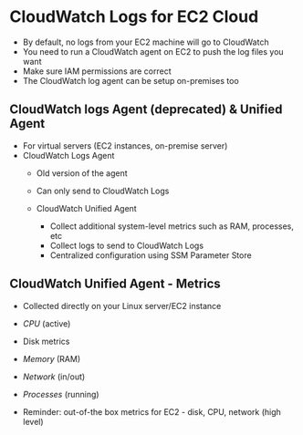 # CloudWatch Logs for EC2 Cloud
- By default, no logs from your EC2 machine will go to CloudWatch
- You need to run a CloudWatch agent on EC2 to push the log files you want
- Make sure IAM permissions are correct
- The CloudWatch log agent can be setup on-premises too


## CloudWatch logs Agent (deprecated) & Unified Agent
- For virtual servers (EC2 instances, on-premise server)
- CloudWatch Logs Agent
  - Old version of the agent
  - Can only send to CloudWatch Logs

  - CloudWatch Unified Agent
    - Collect additional system-level metrics such as RAM, processes, etc
    - Collect logs to send to CloudWatch Logs
    - Centralized configuration using SSM Parameter Store

## CloudWatch Unified Agent - Metrics
- Collected directly on your Linux server/EC2 instance

- *CPU* (active)
- Disk metrics
- *Memory* (RAM)
- *Network* (in/out)
- *Processes* (running)
- Reminder: out-of-the box metrics for EC2 - disk, CPU, network (high level)
